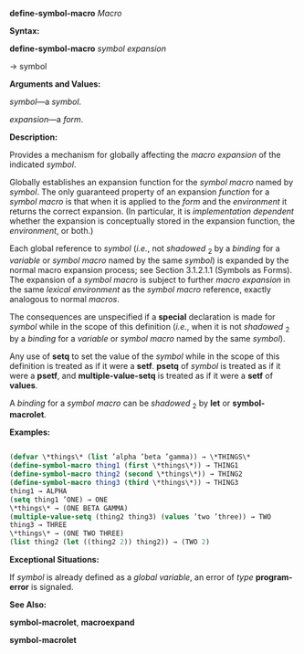**define-symbol-macro** *Macro* 



**Syntax:** 



**define-symbol-macro** *symbol expansion* 



→ symbol 



**Arguments and Values:** 



*symbol*—a *symbol*. 



*expansion*—a *form*. 



**Description:** 



Provides a mechanism for globally affecting the *macro expansion* of the indicated *symbol*. 



Globally establishes an expansion function for the *symbol macro* named by *symbol*. The only guaranteed property of an expansion *function* for a *symbol macro* is that when it is applied to the *form* and the *environment* it returns the correct expansion. (In particular, it is *implementation dependent* whether the expansion is conceptually stored in the expansion function, the *environment*, or both.)  







Each global reference to *symbol* (*i.e.*, not *shadowed* <sub>2</sub> by a *binding* for a *variable* or *symbol macro* named by the same *symbol*) is expanded by the normal macro expansion process; see Section 3.1.2.1.1 (Symbols as Forms). The expansion of a *symbol macro* is subject to further *macro expansion* in the same *lexical environment* as the *symbol macro* reference, exactly analogous to normal *macros*. 



The consequences are unspecified if a **special** declaration is made for *symbol* while in the scope of this definition (*i.e.*, when it is not *shadowed* <sub>2</sub> by a *binding* for a *variable* or *symbol macro* named by the same *symbol*). 



Any use of **setq** to set the value of the *symbol* while in the scope of this definition is treated as if it were a **setf**. **psetq** of *symbol* is treated as if it were a **psetf**, and **multiple-value-setq** is treated as if it were a **setf** of **values**. 



A *binding* for a *symbol macro* can be *shadowed* <sub>2</sub> by **let** or **symbol-macrolet**. 



**Examples:**
```lisp

(defvar \*things\* (list ’alpha ’beta ’gamma)) → \*THINGS\* 
(define-symbol-macro thing1 (first \*things\*)) → THING1 
(define-symbol-macro thing2 (second \*things\*)) → THING2 
(define-symbol-macro thing3 (third \*things\*)) → THING3 
thing1 → ALPHA 
(setq thing1 ’ONE) → ONE 
\*things\* → (ONE BETA GAMMA) 
(multiple-value-setq (thing2 thing3) (values ’two ’three)) → TWO 
thing3 → THREE 
\*things\* → (ONE TWO THREE) 
(list thing2 (let ((thing2 2)) thing2)) → (TWO 2) 

```
**Exceptional Situations:** 



If *symbol* is already defined as a *global variable*, an error of *type* **program-error** is signaled. 



**See Also:** 



**symbol-macrolet**, **macroexpand**  







**symbol-macrolet** 



